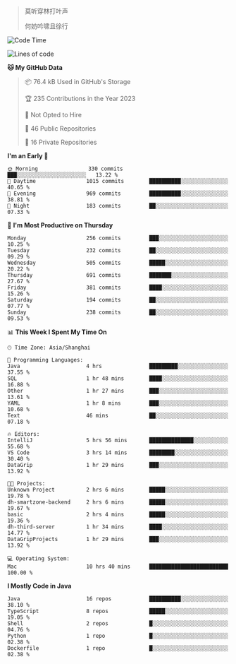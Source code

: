 > 莫听穿林打叶声
> 
> 何妨吟啸且徐行

<!-- ![Github Stats](https://github-readme-stats.vercel.app/api?username=catch6&count_private=true&show_icons=true&theme=gruvbox) -->

<!-- ![Top Langs](https://github-readme-stats.vercel.app/api/top-langs/?username=catch6&layout=compact) -->

<!--START_SECTION:waka-->
![Code Time](http://img.shields.io/badge/Code%20Time-643%20hrs%206%20mins-blue)

![Lines of code](https://img.shields.io/badge/From%20Hello%20World%20I%27ve%20Written-9.4%20million%20lines%20of%20code-blue)

**🐱 My GitHub Data** 

> 📦 76.4 kB Used in GitHub's Storage 
 > 
> 🏆 235 Contributions in the Year 2023
 > 
> 🚫 Not Opted to Hire
 > 
> 📜 46 Public Repositories 
 > 
> 🔑 16 Private Repositories 
 > 
**I'm an Early 🐤** 

```text
🌞 Morning                330 commits         ███░░░░░░░░░░░░░░░░░░░░░░   13.22 % 
🌆 Daytime                1015 commits        ██████████░░░░░░░░░░░░░░░   40.65 % 
🌃 Evening                969 commits         ██████████░░░░░░░░░░░░░░░   38.81 % 
🌙 Night                  183 commits         ██░░░░░░░░░░░░░░░░░░░░░░░   07.33 % 
```
📅 **I'm Most Productive on Thursday** 

```text
Monday                   256 commits         ███░░░░░░░░░░░░░░░░░░░░░░   10.25 % 
Tuesday                  232 commits         ██░░░░░░░░░░░░░░░░░░░░░░░   09.29 % 
Wednesday                505 commits         █████░░░░░░░░░░░░░░░░░░░░   20.22 % 
Thursday                 691 commits         ███████░░░░░░░░░░░░░░░░░░   27.67 % 
Friday                   381 commits         ████░░░░░░░░░░░░░░░░░░░░░   15.26 % 
Saturday                 194 commits         ██░░░░░░░░░░░░░░░░░░░░░░░   07.77 % 
Sunday                   238 commits         ██░░░░░░░░░░░░░░░░░░░░░░░   09.53 % 
```


📊 **This Week I Spent My Time On** 

```text
🕑︎ Time Zone: Asia/Shanghai

💬 Programming Languages: 
Java                     4 hrs               █████████░░░░░░░░░░░░░░░░   37.55 % 
SQL                      1 hr 48 mins        ████░░░░░░░░░░░░░░░░░░░░░   16.88 % 
Other                    1 hr 27 mins        ███░░░░░░░░░░░░░░░░░░░░░░   13.61 % 
YAML                     1 hr 8 mins         ███░░░░░░░░░░░░░░░░░░░░░░   10.68 % 
Text                     46 mins             ██░░░░░░░░░░░░░░░░░░░░░░░   07.18 % 

🔥 Editors: 
IntelliJ                 5 hrs 56 mins       ██████████████░░░░░░░░░░░   55.68 % 
VS Code                  3 hrs 14 mins       ████████░░░░░░░░░░░░░░░░░   30.40 % 
DataGrip                 1 hr 29 mins        ███░░░░░░░░░░░░░░░░░░░░░░   13.92 % 

🐱‍💻 Projects: 
Unknown Project          2 hrs 6 mins        █████░░░░░░░░░░░░░░░░░░░░   19.78 % 
dh-smartzone-backend     2 hrs 6 mins        █████░░░░░░░░░░░░░░░░░░░░   19.67 % 
basic                    2 hrs 4 mins        █████░░░░░░░░░░░░░░░░░░░░   19.36 % 
dh-third-server          1 hr 34 mins        ████░░░░░░░░░░░░░░░░░░░░░   14.77 % 
DataGripProjects         1 hr 29 mins        ███░░░░░░░░░░░░░░░░░░░░░░   13.92 % 

💻 Operating System: 
Mac                      10 hrs 40 mins      █████████████████████████   100.00 % 
```

**I Mostly Code in Java** 

```text
Java                     16 repos            ██████████░░░░░░░░░░░░░░░   38.10 % 
TypeScript               8 repos             █████░░░░░░░░░░░░░░░░░░░░   19.05 % 
Shell                    2 repos             █░░░░░░░░░░░░░░░░░░░░░░░░   04.76 % 
Python                   1 repo              █░░░░░░░░░░░░░░░░░░░░░░░░   02.38 % 
Dockerfile               1 repo              █░░░░░░░░░░░░░░░░░░░░░░░░   02.38 % 
```




<!--END_SECTION:waka-->
